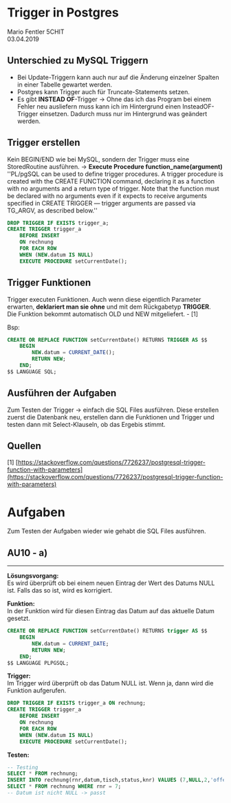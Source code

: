 # Trigger in Postgres
Mario Fentler 5CHIT  
03.04.2019  

## Unterschied zu MySQL Triggern
- Bei Update-Triggern kann auch nur auf die Änderung einzelner Spalten in einer Tabelle gewartet werden.  
- Postgres kann Trigger auch für Truncate-Statements setzen.
- Es gibt __INSTEAD OF__-Trigger -> Ohne das ich das Program bei einem Fehler neu ausliefern muss kann ich im Hintergrund einen InsteadOF-Trigger einsetzen. Dadurch muss nur im Hintergrund was geändert werden.

## Trigger erstellen
Kein BEGIN/END wie bei MySQL, sondern der Trigger muss eine StoredRoutine ausführen. -> __Execute Procedure function_name(argument)__  
''PL/pgSQL can be used to define trigger procedures. A trigger procedure is created with the CREATE FUNCTION command, declaring it as a function with no arguments and a return type of trigger. Note that the function must be declared with no arguments even if it expects to receive arguments specified in CREATE TRIGGER — trigger arguments are passed via TG_ARGV, as described below.''

```SQL
DROP TRIGGER IF EXISTS trigger_a;
CREATE TRIGGER trigger_a
    BEFORE INSERT
    ON rechnung
    FOR EACH ROW
    WHEN (NEW.datum IS NULL)
    EXECUTE PROCEDURE setCurrentDate();
```

## Trigger Funktionen
Trigger executen Funktionen. Auch wenn diese eigentlich Parameter erwarten, __deklariert man sie ohne__ und mit dem Rückgabetyp __TRIGGER__.  
Die Funktion bekommt automatisch OLD und NEW mitgeliefert. - [1]

Bsp:  
```SQL
CREATE OR REPLACE FUNCTION setCurrentDate() RETURNS TRIGGER AS $$
    BEGIN
        NEW.datum = CURRENT_DATE();
        RETURN NEW;
    END;
$$ LANGUAGE SQL;
```

## Ausführen der Aufgaben
Zum Testen der Trigger -> einfach die SQL Files ausführen. Diese erstellen zuerst die Datenbank neu, erstellen dann die Funktionen und Trigger und testen dann mit Select-Klauseln, ob das Ergebis stimmt.

## Quellen
[1] [https://stackoverflow.com/questions/7726237/postgresql-trigger-function-with-parameters](https://stackoverflow.com/questions/7726237/postgresql-trigger-function-with-parameters)

# Aufgaben
Zum Testen der Aufgaben wieder wie gehabt die SQL Files ausführen.

## AU10 - a)
---
__Lösungsvorgang:__  
Es wird überprüft ob bei einem neuen Eintrag der Wert des Datums NULL ist. Falls das so ist, wird es korrigiert.

__Funktion:__  
In der Funktion wird für diesen Eintrag das Datum auf das aktuelle Datum gesetzt.
```sql
CREATE OR REPLACE FUNCTION setCurrentDate() RETURNS trigger AS $$
    BEGIN
        NEW.datum = CURRENT_DATE;
        RETURN NEW;
    END;
$$ LANGUAGE PLPGSQL;
```

__Trigger:__  
Im Trigger wird überprüft ob das Datum NULL ist. Wenn ja, dann wird die Funktion aufgerufen. 
```SQL
DROP TRIGGER IF EXISTS trigger_a ON rechnung;
CREATE TRIGGER trigger_a
    BEFORE INSERT
    ON rechnung
    FOR EACH ROW
    WHEN (NEW.datum IS NULL)
    EXECUTE PROCEDURE setCurrentDate();
```

__Testen:__  
```SQL
-- Testing
SELECT * FROM rechnung;
INSERT INTO rechnung(rnr,datum,tisch,status,knr) VALUES (7,NULL,2,'offen',1);
SELECT * FROM rechnung WHERE rnr = 7;
-- Datum ist nicht NULL -> passt
```
